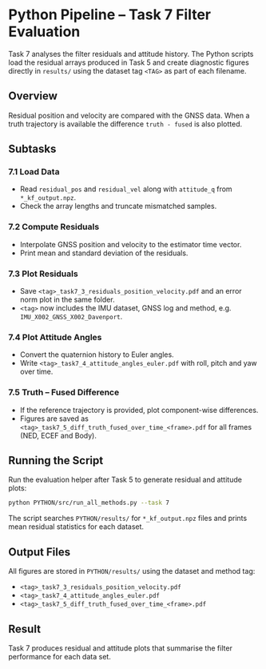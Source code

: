 # Python Pipeline – Task 7 Filter Evaluation

Task 7 analyses the filter residuals and attitude history. The Python scripts load the residual arrays produced in Task 5 and create diagnostic figures directly in ``results/`` using the dataset tag ``<TAG>`` as part of each filename.

## Overview

Residual position and velocity are compared with the GNSS data. When a truth trajectory is available the difference ``truth - fused`` is also plotted.

## Subtasks

### 7.1 Load Data
- Read ``residual_pos`` and ``residual_vel`` along with ``attitude_q`` from ``*_kf_output.npz``.
- Check the array lengths and truncate mismatched samples.

### 7.2 Compute Residuals
- Interpolate GNSS position and velocity to the estimator time vector.
- Print mean and standard deviation of the residuals.

### 7.3 Plot Residuals
- Save `<tag>_task7_3_residuals_position_velocity.pdf` and an error norm plot in the same folder.
- `<tag>` now includes the IMU dataset, GNSS log and method, e.g. `IMU_X002_GNSS_X002_Davenport`.

### 7.4 Plot Attitude Angles
- Convert the quaternion history to Euler angles.
- Write `<tag>_task7_4_attitude_angles_euler.pdf` with roll, pitch and yaw over time.

### 7.5 Truth – Fused Difference
- If the reference trajectory is provided, plot component-wise differences.
- Figures are saved as `<tag>_task7_5_diff_truth_fused_over_time_<frame>.pdf` for
  all frames (NED, ECEF and Body).

## Running the Script

Run the evaluation helper after Task 5 to generate residual and attitude plots:

```bash
python PYTHON/src/run_all_methods.py --task 7
```

The script searches `PYTHON/results/` for `*_kf_output.npz` files and prints mean
residual statistics for each dataset.

## Output Files

All figures are stored in `PYTHON/results/` using the dataset and method tag:

- `<tag>_task7_3_residuals_position_velocity.pdf`
- `<tag>_task7_4_attitude_angles_euler.pdf`
- `<tag>_task7_5_diff_truth_fused_over_time_<frame>.pdf`

## Result

Task 7 produces residual and attitude plots that summarise the filter performance for each data set.
